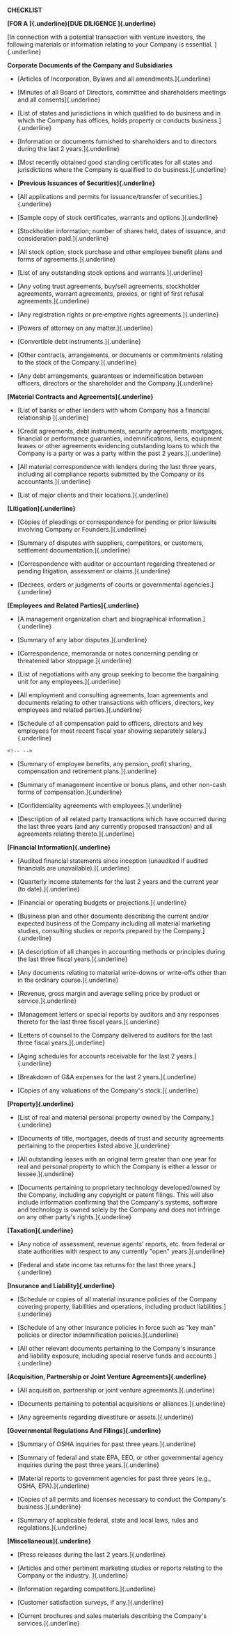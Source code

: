 **CHECKLIST**

**[FOR A ]{.underline}[DUE DILIGENCE ]{.underline}**

[In connection with a potential transaction with venture investors, the
following materials or information relating to your Company is
essential. ]{.underline}

**Corporate Documents of the Company and Subsidiaries**

-   [Articles of Incorporation, Bylaws and all amendments.]{.underline}

-   [Minutes of all Board of Directors, committee and shareholders
    meetings and all consents]{.underline}

-   [List of states and jurisdictions in which qualified to do business
    and in which the Company has offices, holds property or conducts
    business.]{.underline}

-   [Information or documents furnished to shareholders and to directors
    during the last 2 years.]{.underline}

-   [Most recently obtained good standing certificates for all states
    and jurisdictions where the Company is qualified to do
    business.]{.underline}

-   **[Previous Issuances of Securities]{.underline}**

-   [All applications and permits for issuance/transfer of
    securities.]{.underline}

-   [Sample copy of stock certificates, warrants and
    options.]{.underline}

-   [Stockholder information; number of shares held, dates of issuance,
    and consideration paid.]{.underline}

-   [All stock option, stock purchase and other employee benefit plans
    and forms of agreements.]{.underline}

-   [List of any outstanding stock options and warrants.]{.underline}

-   [Any voting trust agreements, buy/sell agreements, stockholder
    agreements, warrant agreements, proxies, or right of first refusal
    agreements.]{.underline}

-   [Any registration rights or pre‑emptive rights
    agreements.]{.underline}

-   [Powers of attorney on any matter.]{.underline}

-   [Convertible debt instruments.]{.underline}

-   [Other contracts, arrangements, or documents or commitments relating
    to the stock of the Company.]{.underline}

-   [Any debt arrangements, guarantees or indemnification between
    officers, directors or the shareholder and the Company.]{.underline}

**[Material Contracts and Agreements]{.underline}**

-   [List of banks or other lenders with whom Company has a financial
    relationship ]{.underline}

-   [Credit agreements, debt instruments, security agreements,
    mortgages, financial or performance guaranties, indemnifications,
    liens, equipment leases or other agreements evidencing outstanding
    loans to which the Company is a party or was a party within the past
    2 years.]{.underline}

-   [All material correspondence with lenders during the last three
    years, including all compliance reports submitted by the Company or
    its accountants.]{.underline}

-   [List of major clients and their locations.]{.underline}

**[Litigation]{.underline}**

-   [Copies of pleadings or correspondence for pending or prior lawsuits
    involving Company or Founders.]{.underline}

-   [Summary of disputes with suppliers, competitors, or customers,
    settlement documentation.]{.underline}

-   [Correspondence with auditor or accountant regarding threatened or
    pending litigation, assessment or claims.]{.underline}

-   [Decrees, orders or judgments of courts or governmental
    agencies.]{.underline}

**[Employees and Related Parties]{.underline}**

-   [A management organization chart and biographical
    information.]{.underline}

-   [Summary of any labor disputes.]{.underline}

-   [Correspondence, memoranda or notes concerning pending or threatened
    labor stoppage.]{.underline}

-   [List of negotiations with any group seeking to become the
    bargaining unit for any employees.]{.underline}

-   [All employment and consulting agreements, loan agreements and
    documents relating to other transactions with officers, directors,
    key employees and related parties.]{.underline}

-   [Schedule of all compensation paid to officers, directors and key
    employees for most recent fiscal year showing separately
    salary.]{.underline}

```{=html}
<!-- -->
```
-   [Summary of employee benefits, any pension, profit sharing,
    compensation and retirement plans.]{.underline}

-   [Summary of management incentive or bonus plans, and other non-cash
    forms of compensation.]{.underline}

-   [Confidentiality agreements with employees.]{.underline}

-   [Description of all related party transactions which have occurred
    during the last three years (and any currently proposed transaction)
    and all agreements relating thereto.]{.underline}

**[Financial Information]{.underline}**

-   [Audited financial statements since inception (unaudited if audited
    financials are unavailable).]{.underline}

-   [Quarterly income statements for the last 2 years and the current
    year (to date).]{.underline}

-   [Financial or operating budgets or projections.]{.underline}

-   [Business plan and other documents describing the current and/or
    expected business of the Company including all material marketing
    studies, consulting studies or reports prepared by the
    Company.]{.underline}

-   [A description of all changes in accounting methods or principles
    during the last three fiscal years.]{.underline}

-   [Any documents relating to material write-downs or write-offs other
    than in the ordinary course.]{.underline}

-   [Revenue, gross margin and average selling price by product or
    service.]{.underline}

-   [Management letters or special reports by auditors and any responses
    thereto for the last three fiscal years.]{.underline}

-   [Letters of counsel to the Company delivered to auditors for the
    last three fiscal years.]{.underline}

-   [Aging schedules for accounts receivable for the last 2
    years.]{.underline}

-   [Breakdown of G&A expenses for the last 2 years.]{.underline}

-   [Copies of any valuations of the Company\'s stock.]{.underline}

**[Property]{.underline}**

-   [List of real and material personal property owned by the
    Company.]{.underline}

-   [Documents of title, mortgages, deeds of trust and security
    agreements pertaining to the properties listed above.]{.underline}

-   [All outstanding leases with an original term greater than one year
    for real and personal property to which the Company is either a
    lessor or lessee.]{.underline}

-   [Documents pertaining to proprietary technology developed/owned by
    the Company, including any copyright or patent filings. This will
    also include information confirming that the Company\'s systems,
    software and technology is owned solely by the Company and does not
    infringe on any other party\'s rights.]{.underline}

**[Taxation]{.underline}**

-   [Any notice of assessment, revenue agents\' reports, etc. from
    federal or state authorities with respect to any currently \"open\"
    years.]{.underline}

-   [Federal and state income tax returns for the last three
    years.]{.underline}

**[Insurance and Liability]{.underline}**

-   [Schedule or copies of all material insurance policies of the
    Company covering property, liabilities and operations, including
    product liabilities.]{.underline}

-   [Schedule of any other insurance policies in force such as \"key
    man\" policies or director indemnification policies.]{.underline}

-   [All other relevant documents pertaining to the Company\'s insurance
    and liability exposure, including special reserve funds and
    accounts.]{.underline}

**[Acquisition, Partnership or Joint Venture Agreements]{.underline}**

-   [All acquisition, partnership or joint venture
    agreements.]{.underline}

-   [Documents pertaining to potential acquisitions or
    alliances.]{.underline}

-   [Any agreements regarding divestiture or assets.]{.underline}

**[Governmental Regulations And Filings]{.underline}**

-   [Summary of OSHA inquiries for past three years.]{.underline}

-   [Summary of federal and state EPA, EEO, or other governmental agency
    inquiries during the past three years.]{.underline}

-   [Material reports to government agencies for past three years (e.g.,
    OSHA, EPA).]{.underline}

-   [Copies of all permits and licenses necessary to conduct the
    Company\'s business.]{.underline}

-   [Summary of applicable federal, state and local laws, rules and
    regulations.]{.underline}

**[Miscellaneous]{.underline}**

-   [Press releases during the last 2 years.]{.underline}

-   [Articles and other pertinent marketing studies or reports relating
    to the Company or the industry. ]{.underline}

-   [Information regarding competitors.]{.underline}

-   [Customer satisfaction surveys, if any.]{.underline}

-   [Current brochures and sales materials describing the Company\'s
    services.]{.underline}
